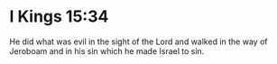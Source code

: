# I Kings 15:34

He did what was evil in the sight of the Lord and walked in the way of Jeroboam and in his sin which he made Israel to sin.
